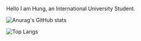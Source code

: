 Hello I am Hung, an International University Student.





![Anurag's GitHub stats](https://github-readme-stats.vercel.app/api?username=ThanhHung1912&show_icons=true&theme=radical)


![Top Langs](https://github-readme-stats.vercel.app/api/top-langs/?username=ThanhHung1912&layout=compact)
